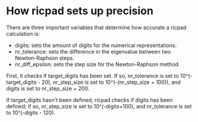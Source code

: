 # How ricpad sets up precision

There are three important variables that determine how accurate a ricpad calculation is:
* digits: sets the amount of digits for the numerical representations.
* nr_tolerance: sets the difference in the eigenvalue between two Newton-Raphson steps.
* nr_diff_epsilon: sets the step size for the Newton-Raphson method

First, it checks if target_digits has been set. If so, nr_tolerance is set to 10^(-target_digits - 20), nr_step_size is set to 10^(-(nr_step_size + 100)), and digits is set to nr_step_size + 200.

If target_digits hasn't been defined, ricpad checks if digits has been defined; if so, nr_step_size is set to 10^(-digits+100), and nr_tolerance is set to 10^(-digits - 120).
